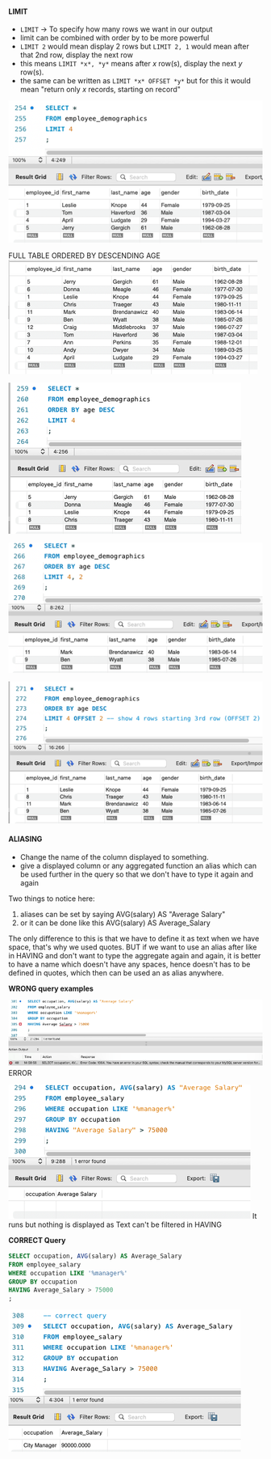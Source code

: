 
#### LIMIT

- ```LIMIT``` → To specify how many rows we want in our output
- limit can be combined with order by to be more powerful
- ```LIMIT 2``` would mean display 2 rows but ```LIMIT 2, 1``` would mean after that 2nd row, display the next row
- this means ```LIMIT *x*, *y*``` means after *x* row(s), display the next *y* row(s).
- the same can be written as ```LIMIT *x* OFFSET *y*``` but for this it would mean "return only *x* records, starting on record"

![](attachments/Pasted%20image%2020250401144443.png)

FULL TABLE ORDERED BY DESCENDING AGE
![](attachments/Pasted%20image%2020250401144730.png)


![](attachments/Pasted%20image%2020250401144516.png)


![](attachments/Pasted%20image%2020250401145009.png)


![](attachments/Pasted%20image%2020250401145123.png)


#### ALIASING
- Change the name of the column displayed to something.
- give a displayed column or any aggregated function an alias which can be used further in the query so that we don't have to type it again and again

Two things to notice here:
1. aliases can be set by saying  AVG(salary) AS "Average Salary"
2. or it can be done like this AVG(salary) AS Average_Salary

The only difference to this is that we have to define it as text when we have space, that's why we used quotes. BUT if we want to use an alias after like in HAVING and don't want to type the aggregate again and again, it is better to have a name which doesn't have any spaces, hence doesn't has to be defined in quotes, which then can be used an as alias anywhere.

**WRONG query examples**

![](attachments/Pasted%20image%2020250401150038.png)
ERROR

![](attachments/Pasted%20image%2020250401150059.png)
It runs but nothing is displayed as Text can't be filtered in HAVING

**CORRECT Query**

```sql
SELECT occupation, AVG(salary) AS Average_Salary
FROM employee_salary
WHERE occupation LIKE '%manager%'
GROUP BY occupation
HAVING Average_Salary > 75000
;
```

![](attachments/Pasted%20image%2020250401150210.png)
